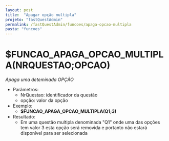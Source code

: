 ```yaml
---
layout: post
title:  "Apagar opção multipla"
projeto: "fastQuestAdmin"
permalink: /fastQuestAdmin/funcoes/apaga-opcao-multipla
pasta: "funcoes"
---
```

# $FUNCAO_APAGA_OPCAO_MULTIPLA(NRQUESTAO;OPCAO)
*Apaga uma deteminada OPÇÃO*
- Parâmetros: 
    - NrQuestao: identificador da questão
    - opção: valor da opção
- Exemplo:
    - **$FUNCAO_APAGA_OPCAO_MULTIPLA(Q1;3)**
- Resultado:
    - Em uma questão multipla denominada "Q1" onde uma das opções tem valor 3 esta opção será removida e portanto não estará disponível para ser selecionada